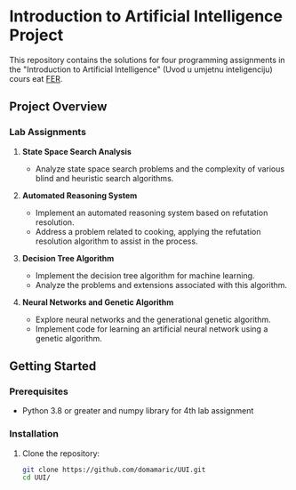 # Introduction to Artificial Intelligence Project

This repository contains the solutions for four programming assignments in the "Introduction to Artificial Intelligence" (Uvod u umjetnu inteligenciju) cours eat [FER](https://www.fer.unizg.hr/).

## Project Overview

### Lab Assignments

1. **State Space Search Analysis**
   - Analyze state space search problems and the complexity of various blind and heuristic search algorithms.

2. **Automated Reasoning System**
   - Implement an automated reasoning system based on refutation resolution.
   - Address a problem related to cooking, applying the refutation resolution algorithm to assist in the process.

3. **Decision Tree Algorithm**
   - Implement the decision tree algorithm for machine learning.
   - Analyze the problems and extensions associated with this algorithm.

4. **Neural Networks and Genetic Algorithm**
   - Explore neural networks and the generational genetic algorithm.
   - Implement code for learning an artificial neural network using a genetic algorithm.

## Getting Started

### Prerequisites

- Python 3.8 or greater and numpy library for 4th lab assignment 

### Installation

1. Clone the repository:

   ```bash
   git clone https://github.com/domamaric/UUI.git
   cd UUI/
